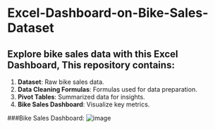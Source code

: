# Excel-Dashboard-on-Bike-Sales-Dataset

## Explore bike sales data with this Excel Dashboard, This repository contains:
1. **Dataset**: Raw bike sales data.
1. **Data Cleaning Formulas**: Formulas used for data preparation.
1. **Pivot Tables**: Summarized data for insights.
1. **Bike Sales Dashboard**: Visualize key metrics.


###Bike Sales Dashboard:
![image](https://github.com/lenni991/Excel-Dashboard-on-Bike-Sales-Dataset/assets/82563121/2ce363b3-6ef0-4762-9897-734964e63d4b)
